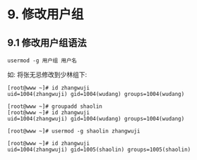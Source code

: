 # 9. 修改用户组

## 9.1 修改用户组语法

```shell script
usermod -g 用户组 用户名
```

如: 
将张无忌修改到少林组下:

```shell script
[root@www ~]# id zhangwuji
uid=1004(zhangwuji) gid=1004(wudang) groups=1004(wudang)

[root@www ~]# groupadd shaolin
[root@www ~]# id zhangwuji
uid=1004(zhangwuji) gid=1004(wudang) groups=1004(wudang)

[root@www ~]# usermod -g shaolin zhangwuji

[root@www ~]# id zhangwuji
uid=1004(zhangwuji) gid=1005(shaolin) groups=1005(shaolin)
```

